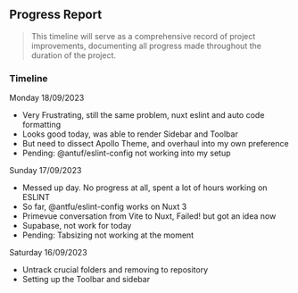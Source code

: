 ## Progress Report
> This timeline will serve as a comprehensive record of project improvements, documenting all progress made throughout the duration of the project.

### Timeline
Monday 18/09/2023
- Very Frustrating, still the same problem, nuxt eslint and auto code formatting
- Looks good today, was able to render Sidebar and Toolbar
- But need to dissect Apollo Theme, and overhaul into my own preference
- Pending: @antuf/eslint-config not working into my setup


Sunday 17/09/2023
- Messed up day. No progress at all, spent a lot of hours working on ESLINT
- So far, @antfu/eslint-config works on Nuxt 3
- Primevue conversation from Vite to Nuxt, Failed! but got an idea now
- Supabase, not work for today
- Pending: Tabsizing not working at the moment


Saturday 16/09/2023
- Untrack crucial folders and removing to repository
- Setting up the Toolbar and sidebar
